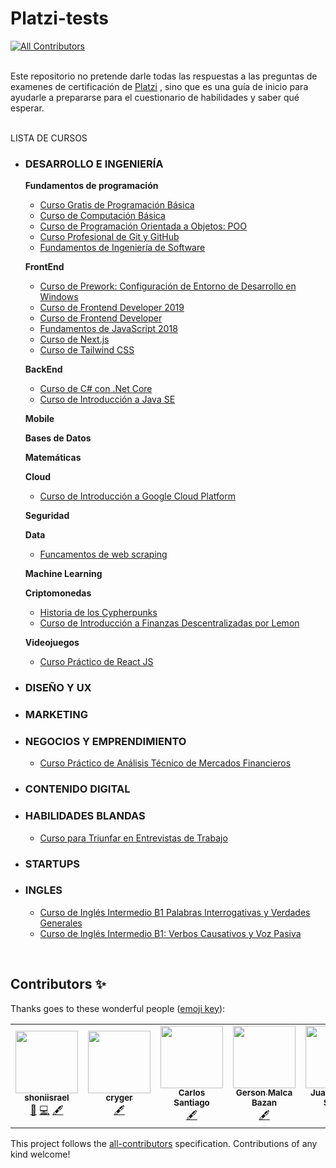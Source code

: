 # Platzi-tests
<!-- ALL-CONTRIBUTORS-BADGE:START - Do not remove or modify this section -->
[![All Contributors](https://img.shields.io/badge/all_contributors-6-orange.svg?style=flat-square)](#contributors-)
<!-- ALL-CONTRIBUTORS-BADGE:END -->

<br>Este repositorio no pretende darle todas las respuestas a las preguntas de examenes de certificación de [Platzi](https://platzi.com) , sino que es una guía de inicio para ayudarle a prepararse para el cuestionario de habilidades y saber qué esperar.
<br><br>

LISTA DE CURSOS
- ### DESARROLLO E INGENIERÍA 
    **Fundamentos de programación**
    - [Curso Gratis de Programación Básica](programacion_basica.md)
    - [Curso de Computación Básica](computacion_basica.md) 
    - [Curso de Programación Orientada a Objetos: POO](poo.md)
    - [Curso Profesional de Git y GitHub](git.md)
    - [Fundamentos de Ingeniería de Software](fundamentos.md)

    **FrontEnd**
    - [Curso de Prework: Configuración de Entorno de Desarrollo en Windows](prework.md)
    - [Curso de Frontend Developer 2019](frontend_developer.md) 
    - [Curso de Frontend Developer ](frontend_developer2.md) 
    - [Fundamentos de JavaScript 2018](javascript2018.md)
    - [Curso de Next.js](nextjs.md)
    - [Curso de Tailwind CSS](tailwind.md)

    **BackEnd**
    - [Curso de C# con .Net Core](c_con_net.md) 
    - [Curso de Introducción a Java SE](java_se.md)

    **Mobile**
    
    **Bases de Datos**
    
    **Matemáticas**
    
    **Cloud**
    - [Curso de Introducción a Google Cloud Platform](introduccion_google_cloud.md)
    
    **Seguridad**
    
    **Data**
    - [Funcamentos de web scraping](Fundamentos_Web_Scraping_Python_y_Xpath.md)
    
    **Machine Learning**
    
    **Criptomonedas**
    - [Historia de los Cypherpunks](cypherpunks.md)
    - [Curso de Introducción a Finanzas Descentralizadas por Lemon](intro_defi_lemon.md)

    **Videojuegos**
    - [Curso Práctico de React JS](react.md) 

- ### DISEÑO Y UX 

- ### MARKETING 

- ### NEGOCIOS Y EMPRENDIMIENTO 
    - [Curso Práctico de Análisis Técnico de Mercados Financieros](analisis_mercados.md)

- ### CONTENIDO DIGITAL

- ### HABILIDADES BLANDAS
    - [Curso para Triunfar en Entrevistas de Trabajo](entrevista_trabajo.md) 

- ### STARTUPS

- ### INGLES
    - [Curso de Inglés Intermedio B1 Palabras Interrogativas y Verdades Generales](ingles_b1_palabras_interrogativas.md)
    - [Curso de Inglés Intermedio B1: Verbos Causativos y Voz Pasiva](ingles_b1_verbos_causativos.md)

















&nbsp;

## Contributors ✨

Thanks goes to these wonderful people ([emoji key](https://allcontributors.org/docs/en/emoji-key)):

<!-- ALL-CONTRIBUTORS-LIST:START - Do not remove or modify this section -->
<!-- prettier-ignore-start -->
<!-- markdownlint-disable -->
<table>
  <tr>
    <td align="center"><a href="https://github.com/shoniisrael"><img src="https://avatars1.githubusercontent.com/u/20216696?s=400&u=31d9e1270608efdb51f213a255c5895e5b2fadbc&v=4?s=100" width="100px;" alt=""/><br /><sub><b>shoniisrael</b></sub></a><br /><a href="#ideas-shoniisrael" title="Ideas, Planning, & Feedback">🤔</a> <a href="https://github.com/shoniisrael/Platzi-Tests/commits?author=shoniisrael" title="Code">💻</a> <a href="#content-shoniisrael" title="Content">🖋</a></td>
    <td align="center"><a href="https://github.com/cryger"><img src="https://avatars.githubusercontent.com/u/34179646?v=4?s=100" width="100px;" alt=""/><br /><sub><b>cryger</b></sub></a><br /><a href="#content-cryger" title="Content">🖋</a></td>
    <td align="center"><a href="https://github.com/CarlosSant47"><img src="https://avatars.githubusercontent.com/u/43355361?v=4?s=100" width="100px;" alt=""/><br /><sub><b>Carlos Santiago</b></sub></a><br /><a href="#content-CarlosSant47" title="Content">🖋</a></td>
    <td align="center"><a href="https://github.com/gersonmlb"><img src="https://avatars.githubusercontent.com/u/26355930?v=4?s=100" width="100px;" alt=""/><br /><sub><b>Gerson Malca Bazan</b></sub></a><br /><a href="#content-gersonmlb" title="Content">🖋</a></td>
    <td align="center"><a href="https://www.linkedin.com/in/juan-manuel-sandri-95b0a8208/"><img src="https://avatars.githubusercontent.com/u/99428338?v=4?s=100" width="100px;" alt=""/><br /><sub><b>Juan Manuel Sandri</b></sub></a><br /><a href="#content-JuanmaSandri" title="Content">🖋</a></td>
    <td align="center"><a href="https://github.com/cesantaniello"><img src="https://avatars.githubusercontent.com/u/42319088?v=4?s=100" width="100px;" alt=""/><br /><sub><b>Carlos Santaniello</b></sub></a><br /><a href="#content-cesantaniello" title="Content">🖋</a></td>
  </tr>
</table>

<!-- markdownlint-restore -->
<!-- prettier-ignore-end -->

<!-- ALL-CONTRIBUTORS-LIST:END -->

This project follows the [all-contributors](https://github.com/all-contributors/all-contributors) specification. Contributions of any kind welcome!